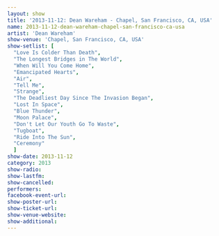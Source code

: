```yaml
---
layout: show
title: '2013-11-12: Dean Wareham - Chapel, San Francisco, CA, USA'
name: 2013-11-12-dean-wareham-chapel-san-francisco-ca-usa
artist: 'Dean Wareham'
show-venue: 'Chapel, San Francisco, CA, USA'
show-setlist: [
  "Love Is Colder Than Death",
  "The Longest Bridges in The World",
  "When Will You Come Home",
  "Emancipated Hearts",
  "Air",
  "Tell Me",
  "Strange",
  "The Deadliest Day Since The Invasion Began",
  "Lost In Space",
  "Blue Thunder",
  "Moon Palace",
  "Don't Let Our Youth Go To Waste",
  "Tugboat",
  "Ride Into The Sun",
  "Ceremony"
  ]
show-date: 2013-11-12
category: 2013
show-radio: 
show-lastfm: 
show-cancelled: 
performers: 
facebook-event-url: 
show-poster-url: 
show-ticket-url: 
show-venue-website: 
show-additional: 
---
```


